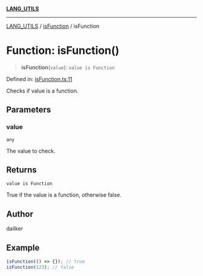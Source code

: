 [**LANG_UTILS**](../../README.md)

***

[LANG_UTILS](../../README.md) / [isFunction](../README.md) / isFunction

# Function: isFunction()

> **isFunction**(`value`): `value is Function`

Defined in: [isFunction.ts:11](https://github.com/dailker/everyutil/blob/d9e75f2d42f154020cf237316fa0fc68ab45d114/src/lang/isFunction.ts#L11)

Checks if value is a function.

## Parameters

### value

`any`

The value to check.

## Returns

`value is Function`

True if the value is a function, otherwise false.

## Author

dailker

## Example

```ts
isFunction(() => {}); // true
isFunction(123); // false
```
